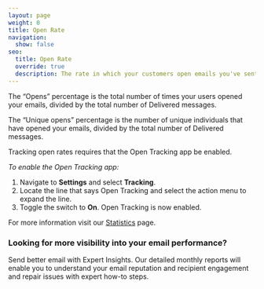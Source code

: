 ```yaml
---
layout: page
weight: 0
title: Open Rate
navigation:
  show: false
seo:
  title: Open Rate
  override: true
  description: The rate in which your customers open emails you've sent to them.
---
```

The “Opens” percentage is the total number of times your users opened your emails, divided by the total number of Delivered messages.

The “Unique opens” percentage is the number of unique individuals that have opened your emails, divided by the total number of Delivered messages.

<call-out>

Tracking open rates requires that the Open Tracking app be enabled.

</call-out>

*To enable the Open Tracking app:*
1. Navigate to **Settings** and select **Tracking**.
1. Locate the line that says Open Tracking and select the action menu to expand the line.
1. Toggle the switch to **On**. Open Tracking is now enabled.


For more information visit our [Statistics]({{root_url}}/ui/analytics-and-reporting/stats-overview/) page.


<call-out-link linktext="EXPERT INSIGHTS" img="/img/expert-insights-promo2.png" link="https://sendgrid.com/solutions/expert-insights/">


### Looking for more visibility into your email performance?


Send better email with Expert Insights. Our detailed monthly reports will enable you to understand your email reputation and recipient engagement and repair issues with expert how-to steps.


</call-out-link>


